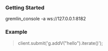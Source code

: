### Getting Started

gremlin_console -a ws://127.0.0.1:8182

### Example

> client.submit('g.addV("hello").iterate()');

